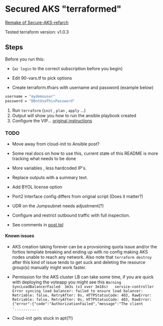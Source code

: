 # Secured AKS "terraformed"

[Remake of Secure-AKS-refarch](https://github.com/fortinet-solutions-cse/secured-AKS-refarch)

Tested terraform version: v1.0.3

## Steps

Before you run this:

* (`az login` to the correct subscription before you begin)

* Edit 90-vars.tf to pick options
* Create terraform.tfvars with username and password (example below)

```bash
username = "mydemouser"
password = "D0ntUseThisPassword"
```

1) Run `terraform` (`init` , `plan` , `apply` ...)
2) Output will show you how to run the ansible playbook created
3) Configure the VIP...  [original instructions](https://github.com/fortinet-solutions-cse/secured-AKS-refarch/blob/main/docs/Hands_on_demos.md)

### TODO

* Move away from cloud-init to Ansible post?
* Some real docs on how to use this, current state of this README is more tracking what needs to be done

* More variables , less hardcoded IP's.
* Replace outputs with a summary text.

* Add BYOL license option
* Port2 Interface config differs from orignal script (Does it matter?)
* UDR on the Jumpsubnet needs adjustment(?)

* Configure and restrict outbound traffic with full inspection.

* See comments in [post.tpl](post.tpl)

#### Known issues

* AKS creation taking forever can be a provsioning quota issue and/or the fortios template breaking and ending up with no config making AKS nodes unable to reach any network. Also note that `terraform destroy` after this kind of issue tends to get suck and deleting the resource group(s) manually might work faster.

* Permission for the AKS cluster LB can take some time, if you are quick with deploying the voteapp you might see this `Warning  SyncLoadBalancerFailed  3m3s (x3 over 3m18s)   service-controller  Error syncing load balancer: failed to ensure load balancer: Retriable: false, RetryAfter: 0s, HTTPStatusCode: 403, RawError: Retriable: false, RetryAfter: 0s, HTTPStatusCode: 403, RawError: {"error":{"code":"AuthorizationFailed","message":"The client '..........` .

* Cloud-init gets stuck in apt(?!)
